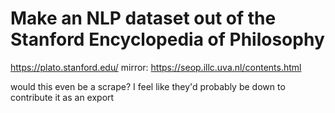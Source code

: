 # Make an NLP dataset out of the Stanford Encyclopedia of Philosophy

https://plato.stanford.edu/
mirror: https://seop.illc.uva.nl/contents.html

would this even  be a scrape? I feel like they'd probably be down to contribute it as an export
